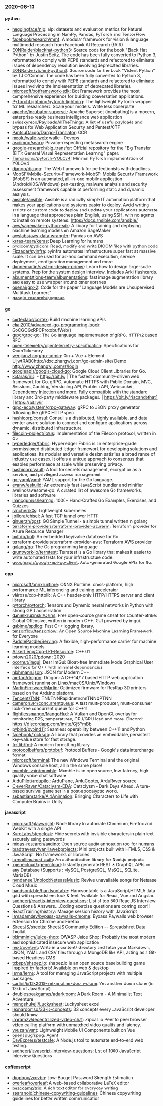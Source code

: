 ### 2020-06-13

#### python
* [huggingface/nlp](https://github.com/huggingface/nlp):  nlp: datasets and evaluation metrics for Natural Language Processing in NumPy, Pandas, PyTorch and TensorFlow
* [facebookresearch/mmf](https://github.com/facebookresearch/mmf): A modular framework for vision & language multimodal research from Facebook AI Research (FAIR)
* [EONRaider/blackhat-python3](https://github.com/EONRaider/blackhat-python3): Source code for the book "Black Hat Python" by Justin Seitz. The code has been fully converted to Python 3, reformatted to comply with PEP8 standards and refactored to eliminate issues of dependency resolution involving deprecated libraries.
* [EONRaider/violent-python3](https://github.com/EONRaider/violent-python3): Source code for the book "Violent Python" by TJ O'Connor. The code has been fully converted to Python 3, reformatted to comply with PEP8 standards and refactored to eliminate issues involving the implementation of deprecated libraries.
* [microsoft/botframework-sdk](https://github.com/microsoft/botframework-sdk): Bot Framework provides the most comprehensive experience for building conversation applications.
* [PyTorchLightning/pytorch-lightning](https://github.com/PyTorchLightning/pytorch-lightning): The lightweight PyTorch wrapper for ML researchers. Scale your models. Write less boilerplate
* [apache/incubator-superset](https://github.com/apache/incubator-superset): Apache Superset (incubating) is a modern, enterprise-ready business intelligence web application
* [swisskyrepo/PayloadsAllTheThings](https://github.com/swisskyrepo/PayloadsAllTheThings): A list of useful payloads and bypass for Web Application Security and Pentest/CTF
* [PantsuDango/Dango-Translator](https://github.com/PantsuDango/Dango-Translator):   OCR
* [meolu/walle-web](https://github.com/meolu/walle-web): walle -  Devops
* [asciimoo/searx](https://github.com/asciimoo/searx): Privacy-respecting metasearch engine
* [google-research/big_transfer](https://github.com/google-research/big_transfer): Official repository for the "Big Transfer (BiT): General Visual Representation Learning" paper.
* [Tianxiaomo/pytorch-YOLOv4](https://github.com/Tianxiaomo/pytorch-YOLOv4): Minimal PyTorch implementation of YOLOv4
* [django/django](https://github.com/django/django): The Web framework for perfectionists with deadlines.
* [MobSF/Mobile-Security-Framework-MobSF](https://github.com/MobSF/Mobile-Security-Framework-MobSF): Mobile Security Framework (MobSF) is an automated, all-in-one mobile application (Android/iOS/Windows) pen-testing, malware analysis and security assessment framework capable of performing static and dynamic analysis.
* [ansible/ansible](https://github.com/ansible/ansible): Ansible is a radically simple IT automation platform that makes your applications and systems easier to deploy. Avoid writing scripts or custom code to deploy and update your applications  automate in a language that approaches plain English, using SSH, with no agents to install on remote systems. https://docs.ansible.com/ansible/
* [aws/sagemaker-python-sdk](https://github.com/aws/sagemaker-python-sdk): A library for training and deploying machine learning models on Amazon SageMaker
* [awslabs/aws-data-wrangler](https://github.com/awslabs/aws-data-wrangler): Pandas on AWS
* [keras-team/keras](https://github.com/keras-team/keras): Deep Learning for humans
* [pydicom/pydicom](https://github.com/pydicom/pydicom): Read, modify and write DICOM files with python code
* [Fizzadar/pyinfra](https://github.com/Fizzadar/pyinfra): pyinfra automates infrastructure super fast at massive scale. It can be used for ad-hoc command execution, service deployment, configuration management and more.
* [donnemartin/system-design-primer](https://github.com/donnemartin/system-design-primer): Learn how to design large-scale systems. Prep for the system design interview. Includes Anki flashcards.
* [albumentations-team/albumentations](https://github.com/albumentations-team/albumentations): fast image augmentation library and easy to use wrapper around other libraries
* [openai/gpt-2](https://github.com/openai/gpt-2): Code for the paper "Language Models are Unsupervised Multitask Learners"
* [google-research/pegasus](https://github.com/google-research/pegasus): 

#### go
* [cortexlabs/cortex](https://github.com/cortexlabs/cortex): Build machine learning APIs
* [chai2010/advanced-go-programming-book](https://github.com/chai2010/advanced-go-programming-book):  GoCGOGoRPCProtobufWeb()
* [grpc/grpc-go](https://github.com/grpc/grpc-go): The Go language implementation of gRPC. HTTP/2 based RPC
* [open-telemetry/opentelemetry-specification](https://github.com/open-telemetry/opentelemetry-specification): Specifications for OpenTelemetry
* [wenjianzhang/go-admin](https://github.com/wenjianzhang/go-admin): Gin + Vue + Element UIjwtRABChttp://doc.zhangwj.com/go-admin-site/ Demo http://www.zhangwj.com/#/login
* [googleapis/google-cloud-go](https://github.com/googleapis/google-cloud-go): Google Cloud Client Libraries for Go.
* [kataras/iris](https://github.com/kataras/iris):  - https://bit.ly/ | The fastest community-driven web framework for Go. gRPC, Automatic HTTPS with Public Domain, MVC, Sessions, Caching, Versioning API, Problem API, Websocket, Dependency Injection and more. Fully compatible with the standard library and 3rd-party middleware packages. | https://bit.ly/iriscandothat1 | https://bit.ly/ir
* [grpc-ecosystem/grpc-gateway](https://github.com/grpc-ecosystem/grpc-gateway): gRPC to JSON proxy generator following the gRPC HTTP spec
* [hashicorp/consul](https://github.com/hashicorp/consul): Consul is a distributed, highly available, and data center aware solution to connect and configure applications across dynamic, distributed infrastructure.
* [filecoin-project/lotus](https://github.com/filecoin-project/lotus): Implementation of the Filecoin protocol, written in Go
* [hyperledger/fabric](https://github.com/hyperledger/fabric): Hyperledger Fabric is an enterprise-grade permissioned distributed ledger framework for developing solutions and applications. Its modular and versatile design satisfies a broad range of industry use cases. It offers a unique approach to consensus that enables performance at scale while preserving privacy.
* [hashicorp/vault](https://github.com/hashicorp/vault): A tool for secrets management, encryption as a service, and privileged access management
* [go-yaml/yaml](https://github.com/go-yaml/yaml): YAML support for the Go language.
* [evanw/esbuild](https://github.com/evanw/esbuild): An extremely fast JavaScript bundler and minifier
* [avelino/awesome-go](https://github.com/avelino/awesome-go): A curated list of awesome Go frameworks, libraries and software
* [inancgumus/learngo](https://github.com/inancgumus/learngo): 1000+ Hand-Crafted Go Examples, Exercises, and Quizzes
* [rancher/k3s](https://github.com/rancher/k3s): Lightweight Kubernetes
* [jpillora/chisel](https://github.com/jpillora/chisel): A fast TCP tunnel over HTTP
* [ginuerzh/gost](https://github.com/ginuerzh/gost): GO Simple Tunnel - a simple tunnel written in golang
* [terraform-providers/terraform-provider-azurerm](https://github.com/terraform-providers/terraform-provider-azurerm): Terraform provider for Azure Resource Manager
* [boltdb/bolt](https://github.com/boltdb/bolt): An embedded key/value database for Go.
* [terraform-providers/terraform-provider-aws](https://github.com/terraform-providers/terraform-provider-aws): Terraform AWS provider
* [golang/go](https://github.com/golang/go): The Go programming language
* [gruntwork-io/terratest](https://github.com/gruntwork-io/terratest): Terratest is a Go library that makes it easier to write automated tests for your infrastructure code.
* [googleapis/google-api-go-client](https://github.com/googleapis/google-api-go-client): Auto-generated Google APIs for Go.

#### cpp
* [microsoft/onnxruntime](https://github.com/microsoft/onnxruntime): ONNX Runtime: cross-platform, high performance ML inferencing and training accelerator
* [yhirose/cpp-httplib](https://github.com/yhirose/cpp-httplib): A C++ header-only HTTP/HTTPS server and client library
* [pytorch/pytorch](https://github.com/pytorch/pytorch): Tensors and Dynamic neural networks in Python with strong GPU acceleration
* [danielkrupinski/Osiris](https://github.com/danielkrupinski/Osiris): Free open-source game cheat for Counter-Strike: Global Offensive, written in modern C++. GUI powered by imgui.
* [gabime/spdlog](https://github.com/gabime/spdlog): Fast C++ logging library.
* [tensorflow/tensorflow](https://github.com/tensorflow/tensorflow): An Open Source Machine Learning Framework for Everyone
* [PaddlePaddle/Serving](https://github.com/PaddlePaddle/Serving): A flexible, high-performance carrier for machine learning models
* [AnkerLeng/Cpp-0-1-Resource](https://github.com/AnkerLeng/Cpp-0-1-Resource): C++  01
* [pdown2020/pdown](https://github.com/pdown2020/pdown): 2020
* [ocornut/imgui](https://github.com/ocornut/imgui): Dear ImGui: Bloat-free Immediate Mode Graphical User interface for C++ with minimal dependencies
* [nlohmann/json](https://github.com/nlohmann/json): JSON for Modern C++
* [an-tao/drogon](https://github.com/an-tao/drogon): Drogon: A C++14/17 based HTTP web application framework running on Linux/macOS/Unix/Windows
* [MarlinFirmware/Marlin](https://github.com/MarlinFirmware/Marlin): Optimized firmware for RepRap 3D printers based on the Arduino platform.
* [Tencent/TNN](https://github.com/Tencent/TNN): TNNTNNRapidnetncnnTNNQPTNN
* [cameron314/concurrentqueue](https://github.com/cameron314/concurrentqueue): A fast multi-producer, multi-consumer lock-free concurrent queue for C++11
* [flightlessmango/MangoHud](https://github.com/flightlessmango/MangoHud): A Vulkan and OpenGL overlay for monitoring FPS, temperatures, CPU/GPU load and more. Discord: https://discordapp.com/invite/Gj5YmBb
* [pybind/pybind11](https://github.com/pybind/pybind11): Seamless operability between C++11 and Python
* [facebook/rocksdb](https://github.com/facebook/rocksdb): A library that provides an embeddable, persistent key-value store for fast storage.
* [fmtlib/fmt](https://github.com/fmtlib/fmt): A modern formatting library
* [protocolbuffers/protobuf](https://github.com/protocolbuffers/protobuf): Protocol Buffers - Google's data interchange format
* [microsoft/terminal](https://github.com/microsoft/terminal): The new Windows Terminal and the original Windows console host, all in the same place!
* [mumble-voip/mumble](https://github.com/mumble-voip/mumble): Mumble is an open source, low-latency, high quality voice chat software
* [ArduPilot/ardupilot](https://github.com/ArduPilot/ardupilot): ArduPlane, ArduCopter, ArduRover source
* [CleverRaven/Cataclysm-DDA](https://github.com/CleverRaven/Cataclysm-DDA): Cataclysm - Dark Days Ahead. A turn-based survival game set in a post-apocalyptic world.
* [sebastianstarke/AI4Animation](https://github.com/sebastianstarke/AI4Animation): Bringing Characters to Life with Computer Brains in Unity

#### javascript
* [microsoft/playwright](https://github.com/microsoft/playwright): Node library to automate Chromium, Firefox and WebKit with a single API
* [KuroLabs/stegcloak](https://github.com/KuroLabs/stegcloak): Hide secrets with invisible characters in plain text securely using passwords 
* [midas-research/audino](https://github.com/midas-research/audino): Open source audio annotation tool for humans
* [bradtraversy/vanillawebprojects](https://github.com/bradtraversy/vanillawebprojects): Mini projects built with HTML5, CSS & JavaScript. No frameworks or libraries
* [iaincollins/next-auth](https://github.com/iaincollins/next-auth): An authentication library for Next.js projects
* [xgenecloud/xgenecloud](https://github.com/xgenecloud/xgenecloud):   Instantly generate REST & GraphQL APIs on any Database (Supports : MySQL, PostgreSQL, MsSQL, SQLite, MariaDB)
* [nondanee/UnblockNeteaseMusic](https://github.com/nondanee/UnblockNeteaseMusic): Revive unavailable songs for Netease Cloud Music
* [handsontable/handsontable](https://github.com/handsontable/handsontable): Handsontable is a JavaScript/HTML5 data grid with spreadsheet look & feel. Available for React, Vue and Angular.
* [sudheerj/reactjs-interview-questions](https://github.com/sudheerj/reactjs-interview-questions): List of top 500 ReactJS Interview Questions & Answers....Coding exercise questions are coming soon!!
* [ReactTraining/history](https://github.com/ReactTraining/history): Manage session history with JavaScript
* [iamadamdev/bypass-paywalls-chrome](https://github.com/iamadamdev/bypass-paywalls-chrome): Bypass Paywalls web browser extension for Chrome and Firefox.
* [SheetJS/sheetjs](https://github.com/SheetJS/sheetjs):  SheetJS Community Edition -- Spreadsheet Data Toolkit
* [bkimminich/juice-shop](https://github.com/bkimminich/juice-shop): OWASP Juice Shop: Probably the most modern and sophisticated insecure web application
* [nuxt/content](https://github.com/nuxt/content): Write in a content/ directory and fetch your Markdown, JSON, YAML and CSV files through a MongoDB like API, acting as a Git-based Headless CMS
* [tobspr/shapez.io](https://github.com/tobspr/shapez.io): shapez.io is an open source base building game inspired by factorio! Available on web & desktop
* [lerna/lerna](https://github.com/lerna/lerna):  A tool for managing JavaScript projects with multiple packages.
* [carlini/js13k2019-yet-another-doom-clone](https://github.com/carlini/js13k2019-yet-another-doom-clone): Yet another doom clone (in 13kb of JavaScript)
* [doublespeakgames/adarkroom](https://github.com/doublespeakgames/adarkroom): A Dark Room - A Minimalist Text Adventure
* [mengshukeji/Luckysheet](https://github.com/mengshukeji/Luckysheet): Luckysheet excel
* [leonardomso/33-js-concepts](https://github.com/leonardomso/33-js-concepts):  33 concepts every JavaScript developer should know.
* [ianramzy/decentralized-video-chat](https://github.com/ianramzy/decentralized-video-chat):  Zipcall.io  Peer to peer browser video calling platform with unmatched video quality and latency.
* [youzan/vant](https://github.com/youzan/vant): Lightweight Mobile UI Components built on Vue
* [openspug/spug](https://github.com/openspug/spug): Agent
* [DevExpress/testcafe](https://github.com/DevExpress/testcafe): A Node.js tool to automate end-to-end web testing.
* [sudheerj/javascript-interview-questions](https://github.com/sudheerj/javascript-interview-questions): List of 1000 JavaScript Interview Questions

#### coffeescript
* [dropbox/zxcvbn](https://github.com/dropbox/zxcvbn): Low-Budget Password Strength Estimation
* [overleaf/overleaf](https://github.com/overleaf/overleaf): A web-based collaborative LaTeX editor
* [basecamp/trix](https://github.com/basecamp/trix): A rich text editor for everyday writing
* [sparanoid/chinese-copywriting-guidelines](https://github.com/sparanoid/chinese-copywriting-guidelines): Chinese copywriting guidelines for better written communication
